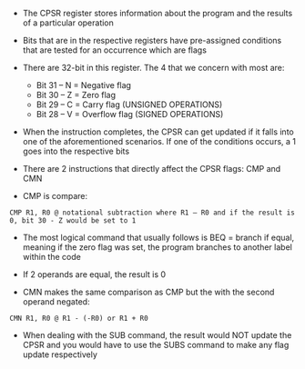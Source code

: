 - The CPSR register stores information about the program and the results of a particular operation
- Bits that are in the respective registers have pre-assigned conditions that are tested for an occurrence which are flags

- There are 32-bit in this register. The 4 that we concern with most are:
	- Bit 31 – N = Negative flag
	- Bit 30 – Z = Zero flag
	- Bit 29 – C = Carry flag (UNSIGNED OPERATIONS)
	- Bit 28 – V = Overflow flag (SIGNED OPERATIONS)
- When the instruction completes, the CPSR can get updated if it falls into one of the aforementioned scenarios. If one of the conditions occurs, a 1 goes into the respective bits

- There are 2 instructions that directly affect the CPSR flags: CMP and CMN
- CMP is compare:
```assembly
CMP R1, R0 @ notational subtraction where R1 – R0 and if the result is 0, bit 30 - Z would be set to 1
```
- The most logical command that usually follows is BEQ = branch if equal, meaning if the zero flag was set, the program branches to another label within the code
- If 2 operands are equal, the result is 0

- CMN makes the same comparison as CMP but the with the second operand negated:
```assembly
CMN R1, R0 @ R1 - (-R0) or R1 + R0
```

- When dealing with the SUB command, the result would NOT update the CPSR and you would have to use the SUBS command to make any flag update respectively